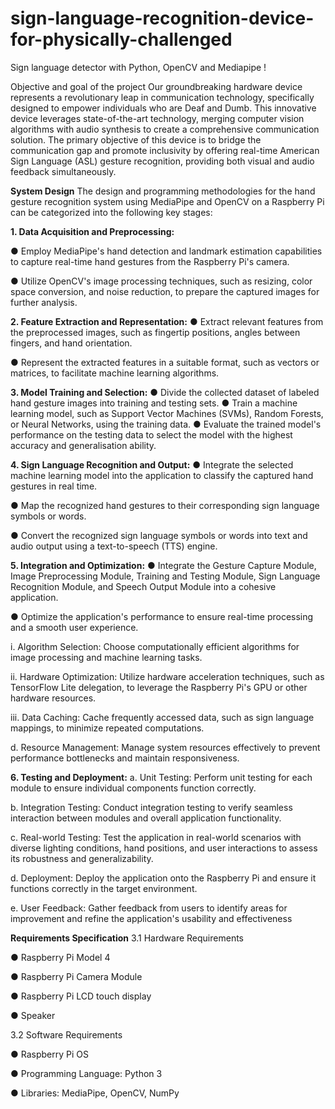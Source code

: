 # sign-language-recognition-device-for-physically-challenged

Sign language detector with Python, OpenCV and Mediapipe !

Objective and goal of the project Our groundbreaking hardware device
represents a revolutionary leap in communication technology, specifically designed to
empower individuals who are Deaf and Dumb. This innovative device leverages
state-of-the-art technology, merging computer vision algorithms with audio synthesis to
create a comprehensive communication solution. The primary objective of this device is to
bridge the communication gap and promote inclusivity by offering real-time American Sign
Language (ASL) gesture recognition, providing both visual and audio feedback
simultaneously.

**System Design**
The design and programming methodologies for the hand gesture recognition system using
MediaPipe and OpenCV on a Raspberry Pi can be categorized into the following key stages:

**1. Data Acquisition and Preprocessing:**

● Employ MediaPipe's hand detection and landmark estimation capabilities to capture
real-time hand gestures from the Raspberry Pi's camera.

● Utilize OpenCV's image processing techniques, such as resizing, color space
conversion, and noise reduction, to prepare the captured images for further analysis.

**2. Feature Extraction and Representation:**
● Extract relevant features from the preprocessed images, such as fingertip positions,
angles between fingers, and hand orientation.

● Represent the extracted features in a suitable format, such as vectors or matrices, to
facilitate machine learning algorithms.

**3. Model Training and Selection:**
● Divide the collected dataset of labeled hand gesture images into training and testing
sets.
● Train a machine learning model, such as Support Vector Machines (SVMs), Random
Forests, or Neural Networks, using the training data.
● Evaluate the trained model's performance on the testing data to select the model with
the highest accuracy and generalisation ability.

**4. Sign Language Recognition and Output:**
● Integrate the selected machine learning model into the application to classify the
captured hand gestures in real time.

● Map the recognized hand gestures to their corresponding sign language symbols or
words.

● Convert the recognized sign language symbols or words into text and audio output
using a text-to-speech (TTS) engine.

**5. Integration and Optimization:**
● Integrate the Gesture Capture Module, Image Preprocessing Module, Training and
Testing Module, Sign Language Recognition Module, and Speech Output Module into
a cohesive application.

● Optimize the application's performance to ensure real-time processing and a smooth
user experience.

i. Algorithm Selection: Choose computationally efficient algorithms for image
processing and machine learning tasks.

ii. Hardware Optimization: Utilize hardware acceleration techniques, such as
TensorFlow Lite delegation, to leverage the Raspberry Pi's GPU or other hardware
resources.

iii. Data Caching: Cache frequently accessed data, such as sign language mappings, to
minimize repeated computations.

d. Resource Management: Manage system resources effectively to prevent
performance bottlenecks and maintain responsiveness.

**6. Testing and Deployment:**
a. Unit Testing: Perform unit testing for each module to ensure individual components
function correctly.

b. Integration Testing: Conduct integration testing to verify seamless interaction
between modules and overall application functionality.

c. Real-world Testing: Test the application in real-world scenarios with diverse
lighting conditions, hand positions, and user interactions to assess its robustness and
generalizability.

d. Deployment: Deploy the application onto the Raspberry Pi and ensure it functions
correctly in the target environment.

e. User Feedback: Gather feedback from users to identify areas for improvement and
refine the application's usability and effectiveness

**Requirements Specification**
3.1 Hardware Requirements

● Raspberry Pi Model 4

● Raspberry Pi Camera Module

● Raspberry Pi LCD touch display

● Speaker

3.2 Software Requirements

● Raspberry Pi OS

● Programming Language: Python 3

● Libraries: MediaPipe, OpenCV, NumPy
